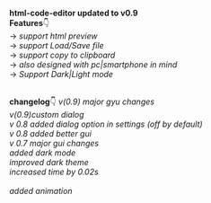 **html-code-editor updated to v0.9** 
<br>
**Features**👇
<br>
→
_support html preview_
<br>
→
_support Load/Save file_
<br>
→
_support copy to clipboard_
<br>
→
_also designed with pc|smartphone in mind_
<br>
→
_Support Dark|Light mode_  
<Br>

**changelog**👇
_v(0.9) major gyu changes_
<br>
_v(0.9)custom dialog_
<br>
_v 0.8 added dialog option in settings (off by default)_
<br>
_v 0.8 added better gui_
<br>
 _v 0.7 major gui changes_
<br>
_added dark mode_
<br>
_improved dark theme_
<br>
_increased time by 0.02s_                                                                                                                             
<br>
_added animation_                                                                          
